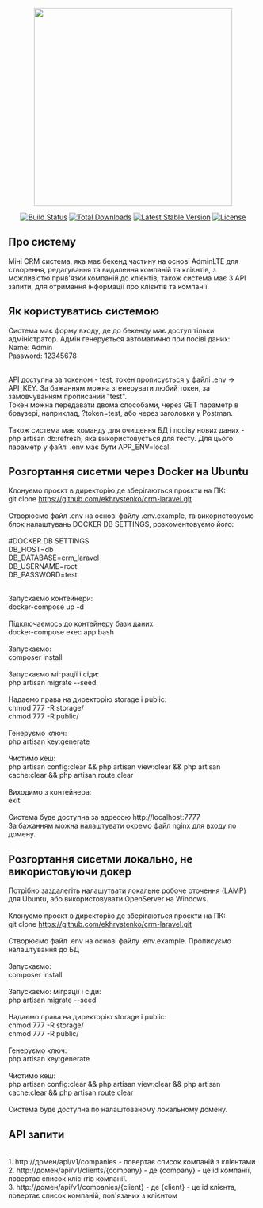 <p align="center"><a href="https://laravel.com" target="_blank"><img src="https://raw.githubusercontent.com/laravel/art/master/logo-lockup/5%20SVG/2%20CMYK/1%20Full%20Color/laravel-logolockup-cmyk-red.svg" width="400"></a></p>

<p align="center">
<a href="https://travis-ci.org/laravel/framework"><img src="https://travis-ci.org/laravel/framework.svg" alt="Build Status"></a>
<a href="https://packagist.org/packages/laravel/framework"><img src="https://img.shields.io/packagist/dt/laravel/framework" alt="Total Downloads"></a>
<a href="https://packagist.org/packages/laravel/framework"><img src="https://img.shields.io/packagist/v/laravel/framework" alt="Latest Stable Version"></a>
<a href="https://packagist.org/packages/laravel/framework"><img src="https://img.shields.io/packagist/l/laravel/framework" alt="License"></a>
</p>

## Про систему

Міні CRM система, яка має бекенд частину на основі AdminLTE для створення, редагування та видалення компаній та клієнтів, 
з можливістю прив'язки компаній до клієнтів, також система має 3 API запити, 
для отримання інформації про клієнтів та компанії.

## Як користуватись системою

Система має форму входу, де до бекенду має доступ тільки адміністратор. Адмін генерується автоматично при посіві даних:
<br>Name: Admin
<br>Password: 12345678

<br>
API доступна за токеном - test, токен прописується у файлі .env -> API_KEY. За бажанням можна згенерувати любий токен, за замовчуванням прописаний "test".
<br>Токен можна передавати двома способами, через GET параметр в браузері, наприклад, ?token=test, або через 
заголовки у Postman.

<br>
<br>Також система має команду для очищення БД і посіву нових даних - php artisan db:refresh, яка використовується
для тесту. Для цього параметр у файлі .env має бути APP_ENV=local.

## Розгортання сисетми через Docker на Ubuntu
Клонуємо проєкт в директорію де зберігаються проєкти на ПК:
<br>git clone https://github.com/ekhrystenko/crm-laravel.git
<br>
<br>Створюємо файл .env на основі файлу .env.example, та 
використовуємо блок налаштувань DOCKER DB SETTINGS, розкоментовуємо його:
<br>
<br>#DOCKER DB SETTINGS
<br>DB_HOST=db
<br>DB_DATABASE=crm_laravel
<br>DB_USERNAME=root
<br>DB_PASSWORD=test

<br>Запускаємо контейнери:
<br>docker-compose up -d
<br>
<br>Підключаємось до контейнеру бази даних:
<br>docker-compose exec app bash
<br>
<br>Запускаємо:
<br>composer install
<br>
<br>Запускаємо міграції і сіди:
<br>php artisan migrate --seed
<br>
<br>Надаємо права на директорію storage і public:
<br>chmod 777 -R storage/
<br>chmod 777 -R public/
<br>
<br>Генеруємо ключ:
<br>php artisan key:generate
<br>
<br>Чистимо кеш:
<br>php artisan config:clear && php artisan view:clear && php artisan cache:clear && php artisan route:clear
<br>
<br>Виходимо з контейнера:
<br>exit
<br>
<br>Система буде доступна за адресою http://localhost:7777
<br>За бажанням можна налаштувати окремо файл nginx для входу по домену.

## Розгортання сисетми локально, не використовуючи докер
Потрібно заздалегіть налашутвати локальне робоче оточення (LAMP) для Ubuntu, або використовувати OpenServer на Windows.
<br>
<br>Клонуємо проєкт в директорію де зберігаються проєкти на ПК:
<br>git clone https://github.com/ekhrystenko/crm-laravel.git
<br>
<br>Створюємо файл .env на основі файлу .env.example.
Прописуємо налаштування до БД
<br>
<br>Запускаємо:
<br>composer install
<br>
<br>Запускаємо: міграції і сіди:
<br>php artisan migrate --seed
<br>
<br>Надаємо права на директорію storage i public:
<br>chmod 777 -R storage/
<br>chmod 777 -R public/
<br>
<br>Генеруємо ключ:
<br>php artisan key:generate
<br>
<br>Чистимо кеш:
<br>php artisan config:clear && php artisan view:clear && php artisan cache:clear && php artisan route:clear
<br>
<br>Система буде доступна по налаштованому локальному домену.

## API запити

<br>1. http://домен/api/v1/companies - повертає список компаній з клієнтами
<br>2. http://домен/api/v1/clients/{company} - де {company} - це id компанії, 
повертає список клієнтів компанії.
<br>3. http://домен/api/v1/companies/{client} - де {client} - це id клієнта,
повертає список компаній, пов'язаних з клієнтом
